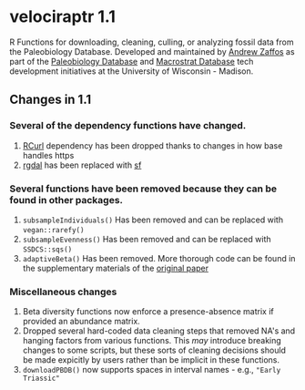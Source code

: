 # velociraptr 1.1
R Functions for downloading, cleaning, culling, or analyzing fossil data from the Paleobiology Database. Developed and maintained by [Andrew Zaffos](http://www.azstrata.org) as part of the [Paleobiology Database](https://paleobiodb.org) and [Macrostrat Database](https://macrostrat.org) tech development initiatives at the University of Wisconsin - Madison.

## Changes in 1.1
### Several of the dependency functions have changed. 

1. [RCurl](https://CRAN.R-project.org/package=RCurl) dependency has been dropped thanks to changes in how base handles
https
2. [rgdal](https://CRAN.R-project.org/package=rgdal) has been replaced with [sf](https://github.com/r-spatial/sf)

### Several functions have been removed because they can be found in other packages.

1. `subsampleIndividuals()` Has been removed and can be replaced with `vegan::rarefy()`
2. `subsampleEvenness()` Has been removed and can be replaced with `SSDCS::sqs()`
3. `adaptiveBeta()` Has been removed. More thorough code can be found in the supplementary materials of the [original paper](https://www.cambridge.org/core/journals/paleobiology/article/adaptive-credible-intervals-on-stratigraphic-ranges-when-recovery-potential-is-unknown/4009B4FBBE8F6BA1AE67F5E8F1E52C6E)

### Miscellaneous changes

1. Beta diversity functions now enforce a presence-absence matrix if provided an abundance matrix.
2. Dropped several hard-coded data cleaning steps that removed NA's and hanging factors from various functions. This *may* introduce breaking changes to some scripts, but these sorts of cleaning decisions should be made expicitly by users rather than be implicit in these functions.
3. `downloadPBDB()` now supports spaces in interval names - e.g., `"Early Triassic"`
